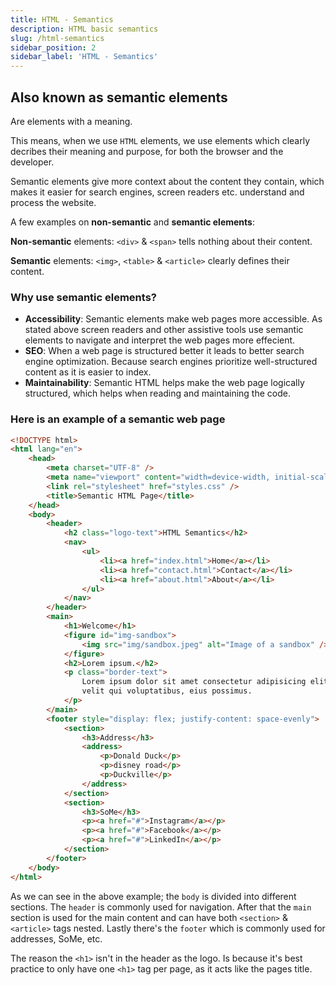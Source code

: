 ```yaml
---
title: HTML - Semantics
description: HTML basic semantics
slug: /html-semantics
sidebar_position: 2
sidebar_label: 'HTML - Semantics'
---
```


## Also known as semantic elements

Are elements with a meaning.

This means, when we use `HTML` elements, we use elements which clearly decribes their meaning and purpose, for both the browser and the developer.

Semantic elements give more context about the content they contain, which makes it easier for search engines, screen readers etc. understand and process the website.

A few examples on **non-semantic** and **semantic elements**:

**Non-semantic** elements: `<div>` & `<span>` tells nothing about their content.

**Semantic** elements: `<img>`, `<table>` & `<article>` clearly defines their content.

### Why use semantic elements?

- **Accessibility**: Semantic elements make web pages more accessible. As stated above screen readers and other assistive tools use semantic elements to navigate and interpret the web pages more effecient.
- **SEO**: When a web page is structured better it leads to better search engine optimization. Because search engines prioritize well-structured content as it is easier to index.
- **Maintainability**: Semantic HTML helps make the web page logically structured, which helps when reading and maintaining the code.

### Here is an example of a semantic web page

```html
<!DOCTYPE html>
<html lang="en">
	<head>
	    <meta charset="UTF-8" />
		<meta name="viewport" content="width=device-width, initial-scale=1.0" />
		<link rel="stylesheet" href="styles.css" />
		<title>Semantic HTML Page</title>
	</head>
	<body>
		<header>
			<h2 class="logo-text">HTML Semantics</h2>
			<nav>
				<ul>
					<li><a href="index.html">Home</a></li>
					<li><a href="contact.html">Contact</a></li>
					<li><a href="about.html">About</a></li>
				</ul>
			</nav>
		</header>
		<main>
			<h1>Welcome</h1>
			<figure id="img-sandbox">
				<img src="img/sandbox.jpeg" alt="Image of a sandbox" />
			</figure>
			<h2>Lorem ipsum.</h2>
			<p class="border-text">
				Lorem ipsum dolor sit amet consectetur adipisicing elit. Doloribus aut
				velit qui voluptatibus, eius possimus.
			</p>
		</main>
		<footer style="display: flex; justify-content: space-evenly">
			<section>
				<h3>Address</h3>
				<address>
					<p>Donald Duck</p>
					<p>disney road</p>
					<p>Duckville</p>
				</address>
			</section>
			<section>
				<h3>SoMe</h3>
				<p><a href="#">Instagram</a></p>
				<p><a href="#">Facebook</a></p>
				<p><a href="#">LinkedIn</a></p>
			</section>
		</footer>
	</body>
</html>
```

As we can see in the above example; the `body` is divided into different sections. The `header` is commonly used for navigation. After that the `main` section is used for the main content and can have both `<section>` & `<article>` tags nested. Lastly there's the `footer` which is commonly used for addresses, SoMe, etc.

The reason the `<h1>` isn't in the header as the logo. Is because it's best practice to only have one `<h1>` tag per page, as it acts like the pages title.
